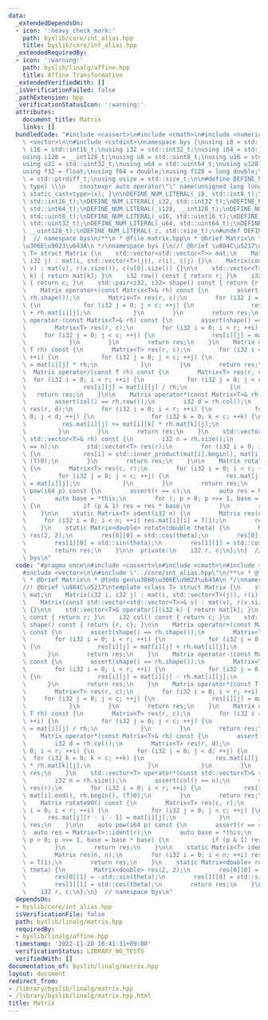 ```yaml
---
data:
  _extendedDependsOn:
  - icon: ':heavy_check_mark:'
    path: byslib/core/int_alias.hpp
    title: byslib/core/int_alias.hpp
  _extendedRequiredBy:
  - icon: ':warning:'
    path: byslib/linalg/affine.hpp
    title: Affine Transformation
  _extendedVerifiedWith: []
  _isVerificationFailed: false
  _pathExtension: hpp
  _verificationStatusIcon: ':warning:'
  attributes:
    document_title: Matrix
    links: []
  bundledCode: "#include <cassert>\n#include <cmath>\n#include <numeric>\n#include\
    \ <vector>\n\n#include <cstdint>\nnamespace bys {\nusing i8 = std::int8_t;\nusing\
    \ i16 = std::int16_t;\nusing i32 = std::int32_t;\nusing i64 = std::int64_t;\n\
    using i128 = __int128_t;\nusing u8 = std::uint8_t;\nusing u16 = std::uint16_t;\n\
    using u32 = std::uint32_t;\nusing u64 = std::uint64_t;\nusing u128 = __uint128_t;\n\
    using f32 = float;\nusing f64 = double;\nusing f128 = long double;\n\nusing isize\
    \ = std::ptrdiff_t;\nusing usize = std::size_t;\n\n#define DEFINE_NUM_LITERAL(name,\
    \ type) \\\n    constexpr auto operator\"\" name(unsigned long long x) { return\
    \ static_cast<type>(x); }\n\nDEFINE_NUM_LITERAL(_i8, std::int8_t);\nDEFINE_NUM_LITERAL(_i16,\
    \ std::int16_t);\nDEFINE_NUM_LITERAL(_i32, std::int32_t);\nDEFINE_NUM_LITERAL(_i64,\
    \ std::int64_t);\nDEFINE_NUM_LITERAL(_i128, __int128_t);\nDEFINE_NUM_LITERAL(_u8,\
    \ std::uint8_t);\nDEFINE_NUM_LITERAL(_u16, std::uint16_t);\nDEFINE_NUM_LITERAL(_u32,\
    \ std::uint32_t);\nDEFINE_NUM_LITERAL(_u64, std::uint64_t);\nDEFINE_NUM_LITERAL(_u128,\
    \ __uint128_t);\nDEFINE_NUM_LITERAL(_z, std::size_t);\n#undef DEFINE_NUM_LITERAL\n\
    }  // namespace bys\n/**\n * @file matrix.hpp\n * @brief Matrix\n * @todo geo\u3068\
    \u306E\u9023\u643A\n */\nnamespace bys {\n//! @brief \u884C\u5217\ntemplate <class\
    \ T> struct Matrix {\n    std::vector<std::vector<T>> mat;\n    Matrix(i32 i,\
    \ i32 j) : mat(i, std::vector<T>(j)), r(i), c(j) {}\n    Matrix(const std::vector<std::vector<T>>&\
    \ v) : mat(v), r(v.size()), c(v[0].size()) {}\n\n    std::vector<T>& operator[](i32\
    \ k) { return mat[k]; }\n    i32 row() const { return r; }\n    i32 col() const\
    \ { return c; }\n    std::pair<i32, i32> shape() const { return {r, c}; }\n\n\
    \    Matrix operator+(const Matrix<T>& rh) const {\n        assert(shape() ==\
    \ rh.shape());\n        Matrix<T> res(r, c);\n        for (i32 i = 0; i < r; ++i)\
    \ {\n            for (i32 j = 0; j < c; ++j) {\n                res[i][j] = mat[i][j]\
    \ + rh.mat[i][j];\n            }\n        }\n        return res;\n    }\n    Matrix\
    \ operator-(const Matrix<T>& rh) const {\n        assert(shape() == rh.shape());\n\
    \        Matrix<T> res(r, c);\n        for (i32 i = 0; i < r; ++i) {\n       \
    \     for (i32 j = 0; j < c; ++j) {\n                res[i][j] = mat[i][j] - rh.mat[i][j];\n\
    \            }\n        }\n        return res;\n    }\n    Matrix operator*(const\
    \ T rh) const {\n        Matrix<T> res(r, c);\n        for (i32 i = 0; i < r;\
    \ ++i) {\n            for (i32 j = 0; j < c; ++j) {\n                res[i][j]\
    \ = mat[i][j] * rh;\n            }\n        }\n        return res;\n    }\n  \
    \  Matrix operator/(const T rh) const {\n        Matrix<T> res(r, c);\n      \
    \  for (i32 i = 0; i < r; ++i) {\n            for (i32 j = 0; j < c; ++j) {\n\
    \                res[i][j] = mat[i][j] / rh;\n            }\n        }\n     \
    \   return res;\n    }\n\n    Matrix operator*(const Matrix<T>& rh) const {\n\
    \        assert(col() == rh.row());\n        i32 d = rh.col();\n        Matrix<T>\
    \ res(r, d);\n        for (i32 i = 0; i < r; ++i) {\n            for (i32 j =\
    \ 0; j < d; ++j) {\n                for (i32 k = 0; k < c; ++k) {\n          \
    \          res.mat[i][j] += mat[i][k] * rh.mat[k][j];\n                }\n   \
    \         }\n        }\n        return res;\n    }\n    std::vector<T> operator*(const\
    \ std::vector<T>& rh) const {\n        i32 n = rh.size();\n        assert(col()\
    \ == n);\n        std::vector<T> res(r);\n        for (i32 i = 0; i < r; ++i)\
    \ {\n            res[i] = std::inner_product(mat[i].begin(), mat[i].end(), rh.begin(),\
    \ (T)0);\n        }\n        return res;\n    }\n\n    Matrix rotate90() const\
    \ {\n        Matrix<T> res(c, r);\n        for (i32 i = 0; i < r; ++i) {\n   \
    \         for (i32 j = 0; j < c; ++j) {\n                res.mat[j][r - i - 1]\
    \ = mat[i][j];\n            }\n        }\n        return res;\n    }\n\n    auto\
    \ pow(i64 p) const {\n        assert(r == c);\n        auto res = Matrix<T>::ident(r);\n\
    \        auto base = *this;\n        for (; p > 0; p >>= 1, base = base * base)\
    \ {\n            if (p & 1) res = res * base;\n        }\n        return res;\n\
    \    }\n\n    static Matrix<T> ident(i32 n) {\n        Matrix res(n, n);\n   \
    \     for (i32 i = 0; i < n; ++i) res.mat[i][i] = T(1);\n        return res;\n\
    \    }\n    static Matrix<double> rotate(double theta) {\n        Matrix<double>\
    \ res(2, 2);\n        res[0][0] = std::cos(theta);\n        res[0][1] = -std::sin(theta);\n\
    \        res[1][0] = std::sin(theta);\n        res[1][1] = std::cos(theta);\n\
    \        return res;\n    }\n\n  private:\n    i32 r, c;\n};\n}  // namespace\
    \ bys\n"
  code: "#pragma once\n#include <cassert>\n#include <cmath>\n#include <numeric>\n\
    #include <vector>\n\n#include \"../core/int_alias.hpp\"\n/**\n * @file matrix.hpp\n\
    \ * @brief Matrix\n * @todo geo\u3068\u306E\u9023\u643A\n */\nnamespace bys {\n\
    //! @brief \u884C\u5217\ntemplate <class T> struct Matrix {\n    std::vector<std::vector<T>>\
    \ mat;\n    Matrix(i32 i, i32 j) : mat(i, std::vector<T>(j)), r(i), c(j) {}\n\
    \    Matrix(const std::vector<std::vector<T>>& v) : mat(v), r(v.size()), c(v[0].size())\
    \ {}\n\n    std::vector<T>& operator[](i32 k) { return mat[k]; }\n    i32 row()\
    \ const { return r; }\n    i32 col() const { return c; }\n    std::pair<i32, i32>\
    \ shape() const { return {r, c}; }\n\n    Matrix operator+(const Matrix<T>& rh)\
    \ const {\n        assert(shape() == rh.shape());\n        Matrix<T> res(r, c);\n\
    \        for (i32 i = 0; i < r; ++i) {\n            for (i32 j = 0; j < c; ++j)\
    \ {\n                res[i][j] = mat[i][j] + rh.mat[i][j];\n            }\n  \
    \      }\n        return res;\n    }\n    Matrix operator-(const Matrix<T>& rh)\
    \ const {\n        assert(shape() == rh.shape());\n        Matrix<T> res(r, c);\n\
    \        for (i32 i = 0; i < r; ++i) {\n            for (i32 j = 0; j < c; ++j)\
    \ {\n                res[i][j] = mat[i][j] - rh.mat[i][j];\n            }\n  \
    \      }\n        return res;\n    }\n    Matrix operator*(const T rh) const {\n\
    \        Matrix<T> res(r, c);\n        for (i32 i = 0; i < r; ++i) {\n       \
    \     for (i32 j = 0; j < c; ++j) {\n                res[i][j] = mat[i][j] * rh;\n\
    \            }\n        }\n        return res;\n    }\n    Matrix operator/(const\
    \ T rh) const {\n        Matrix<T> res(r, c);\n        for (i32 i = 0; i < r;\
    \ ++i) {\n            for (i32 j = 0; j < c; ++j) {\n                res[i][j]\
    \ = mat[i][j] / rh;\n            }\n        }\n        return res;\n    }\n\n\
    \    Matrix operator*(const Matrix<T>& rh) const {\n        assert(col() == rh.row());\n\
    \        i32 d = rh.col();\n        Matrix<T> res(r, d);\n        for (i32 i =\
    \ 0; i < r; ++i) {\n            for (i32 j = 0; j < d; ++j) {\n              \
    \  for (i32 k = 0; k < c; ++k) {\n                    res.mat[i][j] += mat[i][k]\
    \ * rh.mat[k][j];\n                }\n            }\n        }\n        return\
    \ res;\n    }\n    std::vector<T> operator*(const std::vector<T>& rh) const {\n\
    \        i32 n = rh.size();\n        assert(col() == n);\n        std::vector<T>\
    \ res(r);\n        for (i32 i = 0; i < r; ++i) {\n            res[i] = std::inner_product(mat[i].begin(),\
    \ mat[i].end(), rh.begin(), (T)0);\n        }\n        return res;\n    }\n\n\
    \    Matrix rotate90() const {\n        Matrix<T> res(c, r);\n        for (i32\
    \ i = 0; i < r; ++i) {\n            for (i32 j = 0; j < c; ++j) {\n          \
    \      res.mat[j][r - i - 1] = mat[i][j];\n            }\n        }\n        return\
    \ res;\n    }\n\n    auto pow(i64 p) const {\n        assert(r == c);\n      \
    \  auto res = Matrix<T>::ident(r);\n        auto base = *this;\n        for (;\
    \ p > 0; p >>= 1, base = base * base) {\n            if (p & 1) res = res * base;\n\
    \        }\n        return res;\n    }\n\n    static Matrix<T> ident(i32 n) {\n\
    \        Matrix res(n, n);\n        for (i32 i = 0; i < n; ++i) res.mat[i][i]\
    \ = T(1);\n        return res;\n    }\n    static Matrix<double> rotate(double\
    \ theta) {\n        Matrix<double> res(2, 2);\n        res[0][0] = std::cos(theta);\n\
    \        res[0][1] = -std::sin(theta);\n        res[1][0] = std::sin(theta);\n\
    \        res[1][1] = std::cos(theta);\n        return res;\n    }\n\n  private:\n\
    \    i32 r, c;\n};\n}  // namespace bys\n"
  dependsOn:
  - byslib/core/int_alias.hpp
  isVerificationFile: false
  path: byslib/linalg/matrix.hpp
  requiredBy:
  - byslib/linalg/affine.hpp
  timestamp: '2022-11-28 10:41:31+09:00'
  verificationStatus: LIBRARY_NO_TESTS
  verifiedWith: []
documentation_of: byslib/linalg/matrix.hpp
layout: document
redirect_from:
- /library/byslib/linalg/matrix.hpp
- /library/byslib/linalg/matrix.hpp.html
title: Matrix
---
```

